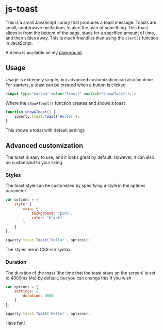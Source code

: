 # js-toast

This is a small JavaScript library that produces a toast message. Toasts are small, unobtrusive notifictions to alert the user of something. This toast slides in from the bottom of the page, stays for a specified amount of time, and then slides away. This is much friendlier than using the `alert()` function in JavaScript.

A demo is available on my [playground](https://www.michaelcheng.us/playground/lib-js/toast/).

## Usage
Usage is extremely simple, but advanced customization can also be done. For starters, a toast can be created when a button is clicked

```html
<input type="button" value="Toast!" onclick="showAToast();">
```

Where the `showAToast()` function creates and shows a toast

```javascript
function showAToast() {
	iqwerty.toast.Toast('Hello!');
}
```

This shows a toast with default settings

## Advanced customization
The toast is easy to use, and it looks great by default. However, it can also be customized to your liking.

### Styles
The toast style can be customized by specifying a style in the options parameter

```javascript
var options = {
	style: {
		main: {
			background: "pink",
			color: "black"
		}
	}
};

iqwerty.toast.Toast('Hello!', options);
```

The styles are in CSS-ish syntax

### Duration
The duration of the toast (the time that the toast stays on the screen) is set to 4000ms (4s) by default, but you can change this if you wish

```javascript
var options = {
	settings: {
		duration: 5000
	}
};

iqwerty.toast.Toast('Hello!', options);
```

Have fun!
